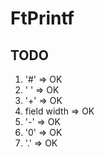 # FtPrintf

## TODO

1. '#'			=> OK
2. ' '			=> OK
3. '+'			=> OK
4. field width	=> OK 
5. '-'			=> OK
6. '0'			=> OK
7. '.'			=> OK 